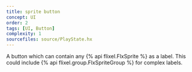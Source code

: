 ```yaml
---
title: sprite button
concept: UI
order: 2
tags: [UI, Button]
complexity: 1
sourcefiles: source/PlayState.hx
---
```

A button which can contain any {% api flixel.FlxSprite %} as a label. This could include {% api flixel.group.FlxSpriteGroup %} for complex labels.